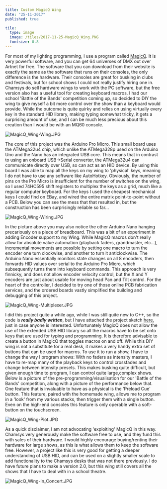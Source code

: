 ```yaml
---
title: Custom MagicQ Wing
date: "25-11-2017"
published: true

tile:
  type: image
  image: /tiles/2017-11-25-MagicQ_Wing.PNG
  fontsize: 0.8
---
```


For most of my lighting programming, I use a program called [MagicQ](https://chamsyslighting.com/pages/magicq-downloads). It is very powerful software, and you can get 64 universes of DMX out over Artnet for free. The software that you can download from their website is exactly the same as the software that runs on their consoles, the only difference is the hardware. Their consoles are great for busking in clubs and festivals, but for school shows I could not really justify hiring one in. Chamsys do sell hardware wings to work with the PC software, but the free version also has a useful tool for creating keyboard macros.
I had our school 'Battle of the Bands' competition coming up, so decided to DIY the wing to give myself a bit more control over the show than a keyboard would provide. While the outcome is quite quirky and relies on using virtually every key in the standard HID library, making typing somewhat tricky, it gets a surprising amount of use, and I can be much less precious about this creation than I would be with an MQ60 console.

![MagicQ_Wing-Wing.JPG]({import.meta.env.VITE_IMAGE_BASE}/posts/MagicQ_Wing-Wing.JPG)

The core of this project was the Arduino Pro Micro. This small board uses the ATMega32u4 chip, which unlike the ATMega328p used on the Arduino Uno and the Nano has an integrated USB core. This means that in contrast to using an onboard USB->Serial converter, the ATMega32u4 can communicate directly over USB, so can act as an HID device. By using this board I was able to map all the keys on my wing to 'physical' keys, meaning I do not have to use any software like AutoHotkey.
Obviously, the number of pins on the Pro Micro is insufficient for the number of switches on the wing, so I used 74HC595 shift registers to multiplex the keys as a grid, much like a regular computer keyboard. For the keys I used the cheapest mechanical keys I could find on EBay, and wired the entire matrix point-to-point without a PCB. Below you can see the mess that that resulted in, but the construction has been surprisingly reliable so far...

![MagicQ_Wing-Wiring.JPG]({import.meta.env.VITE_IMAGE_BASE}/posts/MagicQ_Wing-Wiring.JPG)

In the picture above you may also notice the other Arduino Nano hanging precariously on a piece of breadboard. This was a bit of an experiment in adding Encoder support to my Wing. While MagicQ macros don't really allow for absolute value automation (playback faders, grandmaster, etc...), incremental movements are possible by setting one macro to turn the encoder one turn clockwise, and another to turn it anticlockwise. The Arduino Nano essentially monitors state changes on all 8 encoders, then forwards HID values over serial to the Arduino Pro Micro, which subsequently turns them into keyboard commands. This approach is very finnicky, and does not allow encoder velocity control, but the X and Y encoders are just about usable for moving head Pan and Tilt control.
For the heart of the controller, I decided to try one of those online PCB fabrication services, and the ordered boards vastly simplified the building and debugging of this project.

![MagicQ_Wing-Multiplexer.JPG]({import.meta.env.VITE_IMAGE_BASE}/posts/MagicQ_Wing-Multiplexer.JPG)

I did this project quite a while ago, while I was still quite new to C++, so the code is ***really badly written***, but I have attached the project sketch [here]({import.meta.env.VITE_FILE_BASE}/2017-11-25-MagicQ_Wing-Sketch.ino), just in case anyone is interested. Unfortunately MagicQ does not allow the use of the extended USB HID library so all the macros have to be set onto keys that are used for typing and programming. It is therefore advisable to create a button in MagicQ that toggles macros on and off. While this DIY wing is not a substitute for a real desk, it makes a very handy extra set of buttons that can be used for macros. To use it to run a show, I have to change the way I program shows: With no faders as intensity masters, I have to re-map many of the playback keys to control crossfades and change between intensity presets. This makes busking quite difficult, but given enough time to program, I can control quite large,complex shows. Below is a picture of the pre-programming/visualisation for our 'Battle of the Bands' competition, along with a picture of the performance below that. One feature that is invaluable to have as a physical is the 'Preload Cue' button. This feature, paired with the homemade wing, allows me to program in a 'look' from my various stacks, then trigger them with a single button. Even on the high-end consoles this feature is only operable with a soft-button on the touchscreen.

![MagicQ_Wing-Plot.JPG]({import.meta.env.VITE_IMAGE_BASE}/posts/MagicQ_Wing-Plot.JPG)

As a quick disclaimer, I am not advocating 'exploiting' MagicQ in this way. Chamsys very generously make the software free to use, and they fund this with sales of their hardware. I would highly encourage buying/renting their hardware for large shows, as this is what allows them to keep the software free. However, a project like this is very good for getting a deeper understanding of USB HID, and can be used on a slightly smaller scale to add functionality to the Chamsys desks that was not there previously. I do have future plans to make a version 2.0, but this wing still covers all the shows that I have to deal with in a school theatre.

![MagicQ_Wing-In_Concert.JPG]({import.meta.env.VITE_IMAGE_BASE}/posts/MagicQ_Wing-In_Concert.JPG)
